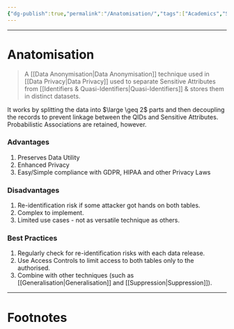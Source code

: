 ```yaml
---
{"dg-publish":true,"permalink":"/Anatomisation/","tags":["Academics","Software-Development","CyberSec"]}
---
```



---
# Anatomisation
> A [[Data Anonymisation\|Data Anonymisation]] technique used in [[Data Privacy\|Data Privacy]] used to separate Sensitive Attributes from [[Identifiers & Quasi-Identifiers\|Quasi-Identifiers]] & stores them in distinct datasets.

It works by splitting the data into $\large \geq 2$ parts and then decoupling the records to prevent linkage between the QIDs and Sensitive Attributes. Probabilistic Associations are retained, however.

### Advantages
1. Preserves Data Utility
2. Enhanced Privacy
3. Easy/Simple compliance with GDPR, HIPAA and other Privacy Laws

### Disadvantages
1. Re-identification risk if some attacker got hands on both tables.
2. Complex to implement.
3. Limited use cases - not as versatile technique as others. 

### Best Practices
1. Regularly check for re-identification risks with each data release.
2. Use Access Controls to limit access to both tables only to the authorised.
3. Combine with other techniques (such as [[Generalisation\|Generalisation]] and [[Suppression\|Suppression]]).

---
# Footnotes